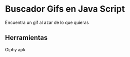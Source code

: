 # Buscador Gifs en Java Script
 Encuentra un gif al azar de lo que quieras

## Herramientas

Giphy apk
